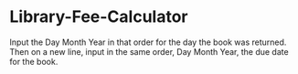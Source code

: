 # Library-Fee-Calculator
Input the Day Month Year in that order for the day the book was returned. Then on a new line, input in the same order, Day Month Year, the due date for the book. 
